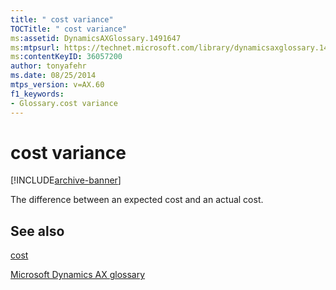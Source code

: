 ```yaml
---
title: " cost variance"
TOCTitle: " cost variance"
ms:assetid: DynamicsAXGlossary.1491647
ms:mtpsurl: https://technet.microsoft.com/library/dynamicsaxglossary.1491647(v=AX.60)
ms:contentKeyID: 36057200
author: tonyafehr
ms.date: 08/25/2014
mtps_version: v=AX.60
f1_keywords:
- Glossary.cost variance
---
```


# cost variance


[!INCLUDE[archive-banner](includes/archive-banner.md)]

The difference between an expected cost and an actual cost.

## See also

[cost](cost.md)

[Microsoft Dynamics AX glossary](glossary/microsoft-dynamics-ax-glossary.md)

  


